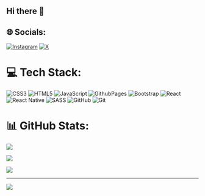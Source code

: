 ## Hi there 👋

<!--
**Mrttyilmaz02/Mrttyilmaz02** is a ✨ _special_ ✨ repository because its `README.md` (this file) appears on your GitHub profile.

Here are some ideas to get you started:

- 🔭 I’m currently working on ...
- 🌱 I’m currently learning Software
- 👯 I’m looking to collaborate on ...
- 🤔 I’m looking for help with ...
- 💬 Ask me about ...Html,Css
- 📫 How to reach me: muratylmz6302@gmail.com
- 😄 Pronouns: ...
- ⚡ Fun fact: ...
-->

## 🌐 Socials:
[![Instagram](https://img.shields.io/badge/Instagram-%23E4405F.svg?logo=Instagram&logoColor=white)](https://instagram.com/muratylmz0227) [![X](https://img.shields.io/badge/X-black.svg?logo=X&logoColor=white)](https://x.com/YİLMAZMURAT02) 

# 💻 Tech Stack:
![CSS3](https://img.shields.io/badge/css3-%231572B6.svg?style=plastic&logo=css3&logoColor=white) ![HTML5](https://img.shields.io/badge/html5-%23E34F26.svg?style=plastic&logo=html5&logoColor=white) ![JavaScript](https://img.shields.io/badge/javascript-%23323330.svg?style=plastic&logo=javascript&logoColor=%23F7DF1E) ![GithubPages](https://img.shields.io/badge/github%20pages-121013?style=plastic&logo=github&logoColor=white) ![Bootstrap](https://img.shields.io/badge/bootstrap-%238511FA.svg?style=plastic&logo=bootstrap&logoColor=white) ![React](https://img.shields.io/badge/react-%2320232a.svg?style=plastic&logo=react&logoColor=%2361DAFB) ![React Native](https://img.shields.io/badge/react_native-%2320232a.svg?style=plastic&logo=react&logoColor=%2361DAFB) ![SASS](https://img.shields.io/badge/SASS-hotpink.svg?style=plastic&logo=SASS&logoColor=white) ![GitHub](https://img.shields.io/badge/github-%23121011.svg?style=plastic&logo=github&logoColor=white) ![Git](https://img.shields.io/badge/git-%23F05033.svg?style=plastic&logo=git&logoColor=white)
# 📊 GitHub Stats:

![](https://github-readme-stats.vercel.app/api/top-langs/?username=Mrttyilmaz02&theme=dark&hide_border=false&include_all_commits=false&count_private=false&layout=compact)

![](https://github-readme-stats.vercel.app/api?username=Mrttyilmaz02&theme=dark&hide_border=false&include_all_commits=false&count_private=false)<br/> 

![](https://github-readme-streak-stats.herokuapp.com/?user=Mrttyilmaz02&theme=dark&hide_border=false)<br/>



---
[![](https://visitcount.itsvg.in/api?id=Mrttyilmaz02&icon=5&color=9)](https://visitcount.itsvg.in)

<!-- Proudly created with GPRM ( https://gprm.itsvg.in ) -->
